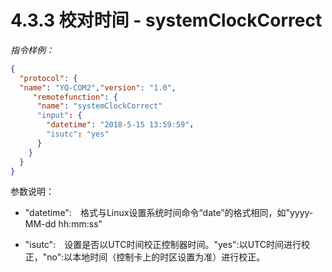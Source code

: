 # 4.3.3    校对时间 - systemClockCorrect

 *指令样例：*

```json
{
  "protocol": {
  "name": "YQ-COM2","version": "1.0",
     "remotefunction": {
      "name": "systemClockCorrect"
      "input": {
		"datetime": "2018-5-15 13:59:59"，
		"isutc": "yes"
      }
    }
  }
}
```

参数说明： 

-  "datetime":　格式与Linux设置系统时间命令“date”的格式相同，如"yyyy-MM-dd hh:mm:ss"

-  "isutc":　设置是否以UTC时间校正控制器时间。"yes":以UTC时间进行校正，"no":以本地时间（控制卡上的时区设置为准）进行校正。 